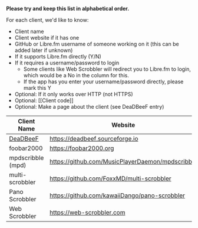 <!--- 

Please do not make large edits to this page and leave it without the columns it already has.

-->

**Please try and keep this list in alphabetical order.**

For each client, we'd like to know:

* Client name
* Client website if it has one
* GitHub or Libre.fm username of someone working on it (this can be added later if unknown) 
* If it supports Libre.fm directly (Y/N)
* If it requires a username/password to login
  * Some clients like Web Scrobbler will redirect you to Libre.fm to login, which would be a No in the column for this. 
  * If the app has you enter your username/password directly, please mark this Y
* Optional: If it only works over HTTP (not HTTPS)
* Optional: [[Client code]]
* Optional: Make a page about the client (see DeaDBeeF entry)

<!-- Keep URLs reasonable short, link to them if needed) --> 

| Client Name | Website | Developer Username | Libre.fm supported? | Username/Password? | HTTP-Only? | Client Code | 
| ------------| ------- | ------------------ | ------------------- | ------------------ | ----------- |  ----------- | 
| [DeaDBeeF](DeaDBeeF) | https://deadbeef.sourceforge.io | N/A | Yes | Yes | ? | ddb | 
| foobar2000 | https://foobar2000.org | N/A | Yes | Yes | ? | N/A |
| mpdscribble (mpd) | https://github.com/MusicPlayerDaemon/mpdscribble | @MaxKellermann | Yes | Yes | No | mdc |
| multi-scrobbler | https://github.com/FoxxMD/multi-scrobbler | @FoxxMD | No | No | ? | N/A |
| Pano Scrobbler | https://github.com/kawaiiDango/pano-scrobbler | @kawaiiDango | Yes | No | Yes | pns |
| Web Scrobbler | https://web-scrobbler.com | N/A | Yes | No | ? | N/A |